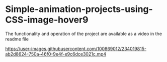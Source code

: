 # Simple-animation-projects-using-CSS-image-hover9
The functionality and operation of the project are available as a video in the readme file


https://user-images.githubusercontent.com/100869012/234019815-ab2d8624-750a-46f0-9e4f-e9c6dce3021c.mp4

